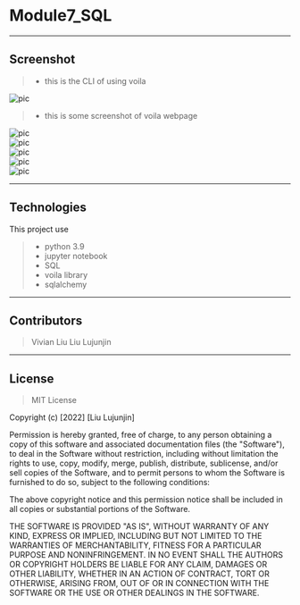 # Module7_SQL

---

## Screenshot   

  > * this is the CLI of using voila
    
![pic](Pics/Voila_CLI.jpg)    

  > * this is some screenshot of voila webpage    

![pic](Pics/00.jpg)    
![pic](Pics/01.jpg)    
![pic](Pics/02.jpg)    
![pic](Pics/03.jpg)    
![pic](Pics/04.jpg)       

----

## Technologies

This project use   
  > * python 3.9
  > * jupyter notebook   
  > * SQL   
  > * voila library   
  > * sqlalchemy   

---

## Contributors

  > Vivian Liu
    Liu Lujunjin

---

## License

> MIT License

Copyright (c) [2022] [Liu Lujunjin]

Permission is hereby granted, free of charge, to any person obtaining a copy of this software and associated documentation files (the "Software"), to deal in the Software without restriction, including without limitation the rights to use, copy, modify, merge, publish, distribute, sublicense, and/or sell copies of the Software, and to permit persons to whom the Software is furnished to do so, subject to the following conditions:

The above copyright notice and this permission notice shall be included in all copies or substantial portions of the Software.

THE SOFTWARE IS PROVIDED "AS IS", WITHOUT WARRANTY OF ANY KIND, EXPRESS OR IMPLIED, INCLUDING BUT NOT LIMITED TO THE WARRANTIES OF MERCHANTABILITY, FITNESS FOR A PARTICULAR PURPOSE AND NONINFRINGEMENT. IN NO EVENT SHALL THE AUTHORS OR COPYRIGHT HOLDERS BE LIABLE FOR ANY CLAIM, DAMAGES OR OTHER LIABILITY, WHETHER IN AN ACTION OF CONTRACT, TORT OR OTHERWISE, ARISING FROM, OUT OF OR IN CONNECTION WITH THE SOFTWARE OR THE USE OR OTHER DEALINGS IN THE SOFTWARE.

